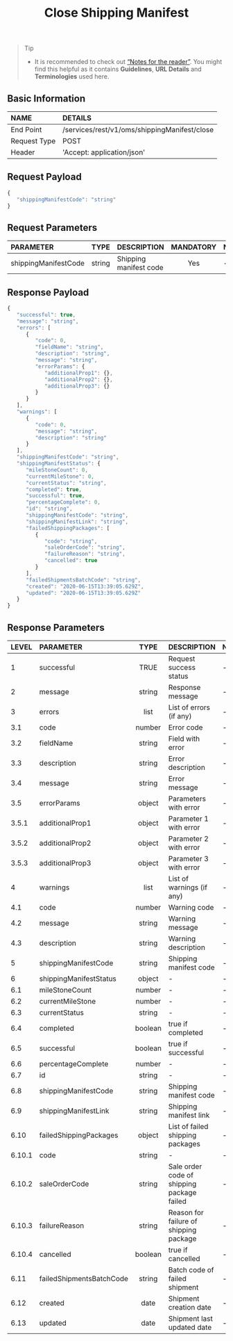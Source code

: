 ﻿---
id: shippingmanifest-close
title: Close Shipping Manifest
permalink: docs/shippingmanifest-close.html
---

>Tip
>
> - It is recommended to check out [“Notes for the reader”](/docs/notes-for-reader.html). You might find this helpful as it contains **Guidelines**, **URL Details** and **Terminologies** used here.

## Basic Information

| NAME             | DETAILS                                                                 | 
| :----------------| :---------------------------------------------------------------------  | 
| End Point        | /services/rest/v1/oms/shippingManifest/close                           | 
| Request Type     | POST                                                                     | 
| Header           | 'Accept: application/json'                                               |     




## Request Payload

```js
{
   "shippingManifestCode": "string"
}
```

## Request Parameters

| PARAMETER            | TYPE   | DESCRIPTION            | MANDATORY  | NOTES | 
|:---------------------|:------:|:-----------------------|:----------:|:------| 
| shippingManifestCode | string | Shipping manifest code | Yes        | -     | 
 
 
 


## Response Payload

```js
{
   "successful": true,
   "message": "string",
   "errors": [
      {
         "code": 0,
         "fieldName": "string",
         "description": "string",
         "message": "string",
         "errorParams": {
            "additionalProp1": {},
            "additionalProp2": {},
            "additionalProp3": {}
         }
      }
   ],
   "warnings": [
      {
         "code": 0,
         "message": "string",
         "description": "string"
      }
   ],
   "shippingManifestCode": "string",
   "shippingManifestStatus": {
      "mileStoneCount": 0,
      "currentMileStone": 0,
      "currentStatus": "string",
      "completed": true,
      "successful": true,
      "percentageComplete": 0,
      "id": "string",
      "shippingManifestCode": "string",
      "shippingManifestLink": "string",
      "failedShippingPackages": [
         {
            "code": "string",
            "saleOrderCode": "string",
            "failureReason": "string",
            "cancelled": true
         }
      ],
      "failedShipmentsBatchCode": "string",
      "created": "2020-06-15T13:39:05.629Z",
      "updated": "2020-06-15T13:39:05.629Z"
   }
}
```

## Response Parameters
 
| LEVEL  | PARAMETER                | TYPE    | DESCRIPTION                                | NOTES  | 
|:-------|:-------------------------|:-------:|:-------------------------------------------|:-----------| 
| 1      | successful               | TRUE    | Request success status                     | -          | 
| 2      | message                  | string  | Response message                           | -          | 
| 3      | errors                   | list    | List of errors (if any)                    | -          | 
| 3.1    | code                     | number  | Error code                                 | -          | 
| 3.2    | fieldName                | string  | Field with error                           | -          | 
| 3.3    | description              | string  | Error description                          | -          | 
| 3.4    | message                  | string  | Error message                              | -          | 
| 3.5    | errorParams              | object  | Parameters with error                      | -          | 
| 3.5.1  | additionalProp1          | object  | Parameter 1 with error                     | -          | 
| 3.5.2  | additionalProp2          | object  | Parameter 2 with error                     | -          | 
| 3.5.3  | additionalProp3          | object  | Parameter 3 with error                     | -          | 
| 4      | warnings                 | list    | List of warnings (if any)                  | -          | 
| 4.1    | code                     | number  | Warning code                               | -          | 
| 4.2    | message                  | string  | Warning message                            | -          | 
| 4.3    | description              | string  | Warning description                        | -          | 
| 5      | shippingManifestCode     | string  | Shipping manifest code                     | -          | 
| 6      | shippingManifestStatus   | object  | -                                          | -          | 
| 6.1    | mileStoneCount           | number  | -                                          | -          | 
| 6.2    | currentMileStone         | number  | -                                          | -          | 
| 6.3    | currentStatus            | string  | -                                          | -          | 
| 6.4    | completed                | boolean | true if completed                          | -          | 
| 6.5    | successful               | boolean | true if successful                         | -          | 
| 6.6    | percentageComplete       | number  | -                                          | -          | 
| 6.7    | id                       | string  | -                                          | -          | 
| 6.8    | shippingManifestCode     | string  | Shipping manifest code                     | -          | 
| 6.9    | shippingManifestLink     | string  | Shipping manifest link                     | -          | 
| 6.10   | failedShippingPackages   | object  | List of failed shipping packages           | -          | 
| 6.10.1 | code                     | string  | -                                          | -          | 
| 6.10.2 | saleOrderCode            | string  | Sale order code of shipping package failed | -          | 
| 6.10.3 | failureReason            | string  | Reason for failure of shipping package     | -          | 
| 6.10.4 | cancelled                | boolean | true if cancelled                          | -          | 
| 6.11   | failedShipmentsBatchCode | string  | Batch code of failed shipment              | -          | 
| 6.12   | created                  | date    | Shipment creation date                     | -          | 
| 6.13   | updated                  | date    | Shipment last updated date                 | -          | 
 
 
 




